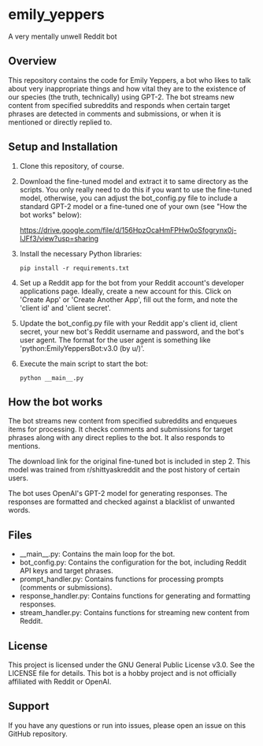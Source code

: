 # emily_yeppers
A very mentally unwell Reddit bot

## Overview

This repository contains the code for Emily Yeppers, a bot who likes to talk about very inappropriate things and how vital they are to the existence of our species (the truth, technically) using GPT-2.  The bot streams new content from specified subreddits and responds when certain target phrases are detected in comments and submissions, or when it is mentioned or directly replied to.


## Setup and Installation

1. Clone this repository, of course.

2. Download the fine-tuned model and extract it to same directory as the scripts. You only really need to do this if you want to use the fine-tuned model, otherwise, you can adjust the bot_config.py file to include a standard GPT-2 model or a fine-tuned one of your own (see "How the bot works" below): 

     https://drive.google.com/file/d/156HpzOcaHmFPHw0oSfogrynx0j-IJFf3/view?usp=sharing

3. Install the necessary Python libraries:

    `pip install -r requirements.txt`

4. Set up a Reddit app for the bot from your Reddit account's developer applications page. Ideally, create a new account for this. Click on 'Create App' or 'Create Another App', fill out the form, and note the 'client id' and 'client secret'. 

5. Update the bot_config.py file with your Reddit app's client id, client secret, your new bot's Reddit username and password, and the bot's user agent. The format for the user agent is something like 'python:EmilyYeppersBot:v3.0 (by u/<your reddit username>)'.

6. Execute the main script to start the bot:

    `python __main__.py`

  
## How the bot works

The bot streams new content from specified subreddits and enqueues items for processing. It checks comments and submissions for target phrases along with any direct replies to the bot. It also responds to mentions.
    
The download link for the original fine-tuned bot is included in step 2. This model was trained from r/shittyaskreddit and the post history of certain users.

The bot uses OpenAI's GPT-2 model for generating responses. The responses are formatted and checked against a blacklist of unwanted words.

  
 ## Files

- \_\_main\_\_.py: Contains the main loop for the bot.
- bot_config.py: Contains the configuration for the bot, including Reddit API keys and target phrases.
- prompt_handler.py: Contains functions for processing prompts (comments or submissions).
- response_handler.py: Contains functions for generating and formatting responses.
- stream_handler.py: Contains functions for streaming new content from Reddit.

## License

This project is licensed under the GNU General Public License v3.0. See the LICENSE file for details.
This bot is a hobby project and is not officially affiliated with Reddit or OpenAI. 

  
## Support
  
If you have any questions or run into issues, please open an issue on this GitHub repository.
